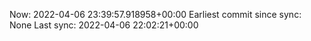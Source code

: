 Now: 2022-04-06 23:39:57.918958+00:00 Earliest commit since sync: None Last sync: 2022-04-06 22:02:21+00:00
